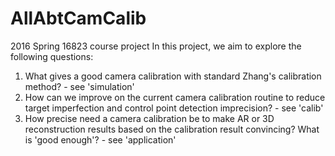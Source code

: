 # AllAbtCamCalib
2016 Spring 16823 course project
In this project, we aim to explore the following questions:
1. What gives a good camera calibration with standard Zhang's calibration method? - see 'simulation'
2. How can we improve on the current camera calibration routine to reduce target imperfection and control point detection imprecision? - see 'calib'
3. How precise need a camera calibration be to make AR or 3D reconstruction results based on the calibration result convincing? What is 'good enough'? - see 'application'
